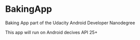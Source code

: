 # BakingApp
Baking App part of the Udacity Android Developer Nanodegree

This app will run on Android decives API 25+

